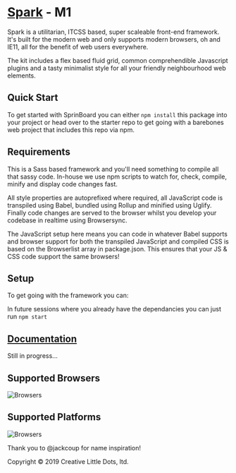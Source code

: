 # <a href="http://creativelittle.uk/spark" target="_blank">Spark</a> - M1

Spark is a utilitarian, ITCSS based, super scaleable front-end framework. It's built for the modern web and only supports modern browsers, oh and IE11, all for the benefit of web users everywhere.

The kit includes a flex based fluid grid, common comprehendible Javascript plugins and a tasty minimalist style for all your friendly neighbourhood web elements.

## Quick Start

To get started with SprinBoard you can either `npm install` this package into your project or head over to the starter repo to get going with a barebones web project that includes this repo via npm.

## Requirements

This is a Sass based framework and you'll need something to compile all that sassy code. In-house we use npm scripts to watch for, check, compile, minify and display code changes fast.

All style properties are autoprefixed where required, all JavaScript code is transpiled using Babel, bundled using Rollup and minified using Uglify. Finally code changes are served to the browser whilst you develop your codebase in realtime using Browsersync.

The JavaScript setup here means you can code in whatever Babel supports and browser support for both the transpiled JavaScript and compiled CSS is based on the Browserlist array in package.json. This ensures that your JS & CSS code support the same browsers!

## Setup

To get going with the framework you can:



In future sessions where you already have the dependancies you can just run `npm start`

## <a href="https://creativelittledots.github.io/spark" target="_blank">Documentation</a>

Still in progress...

## Supported Browsers

![Browsers](https://creativelittledots.github.io/spark/images/browsers.svg?hello)

## Supported Platforms

![Browsers](https://creativelittledots.github.io/spark/images/platforms.svg?hello)

Thank you to @jackcoup for name inspiration!

Copyright © 2019 Creative Little Dots, ltd.
